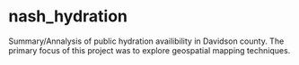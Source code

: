 # nash_hydration
Summary/Annalysis of public hydration availibility in Davidson county. The primary focus of this project was to explore geospatial mapping techniques.
